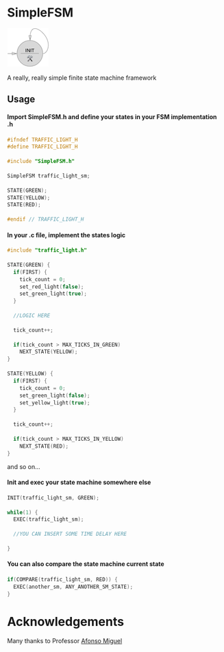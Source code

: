 # SimpleFSM
![SimpleFSM](https://raw.githubusercontent.com/frenzox/SimpleFSM/master/logo.png "SimpleFSM")

A really, really simple finite state machine framework

## Usage

#### Import SimpleFSM.h and define your states in your FSM implementation .h

```C
#ifndef TRAFFIC_LIGHT_H
#define TRAFFIC_LIGHT_H

#include "SimpleFSM.h"

SimpleFSM traffic_light_sm;

STATE(GREEN);
STATE(YELLOW);
STATE(RED);

#endif // TRAFFIC_LIGHT_H
```

#### In your .c file, implement the states logic

```C
#include "traffic_light.h"

STATE(GREEN) {
  if(FIRST) {
    tick_count = 0;
    set_red_light(false);
    set_green_light(true);
  }
  
  //LOGIC HERE
  
  tick_count++;
  
  if(tick_count > MAX_TICKS_IN_GREEN)
    NEXT_STATE(YELLOW);
}

STATE(YELLOW) {
  if(FIRST) {
    tick_count = 0;
    set_green_light(false);
    set_yellow_light(true);
  }
  
  tick_count++;
  
  if(tick_count > MAX_TICKS_IN_YELLOW)
    NEXT_STATE(RED);
}
```
and so on...

#### Init and exec your state machine somewhere else

```C
INIT(traffic_light_sm, GREEN);

while(1) {
  EXEC(traffic_light_sm);
  
  //YOU CAN INSERT SOME TIME DELAY HERE
  
}

```

#### You can also compare the state machine current state
```C
if(COMPARE(traffic_light_sm, RED)) {
  EXEC(another_sm, ANY_ANOTHER_SM_STATE);
}
```

# Acknowledgements

Many thanks to Professor [Afonso Miguel](http://afonsomiguel.com)
